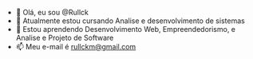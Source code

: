 - 👋 Olá, eu sou @Rullck
- 👀 Atualmente estou cursando Analise e desenvolvimento de sistemas
- 🌱 Estou aprendendo Desenvolvimento Web, Empreendedorismo, e Analise e Projeto de Software
- 📫 Meu e-mail é rullckm@gmail.com


